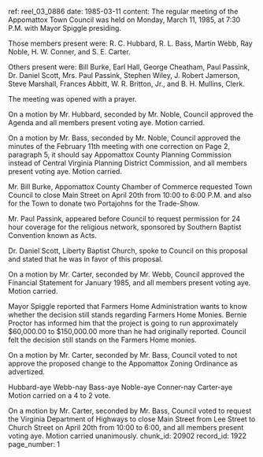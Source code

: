 ref: reel_03_0886
date: 1985-03-11
content: The regular meeting of the Appomattox Town Council was held on Monday, March 11, 1985, at 7:30 P.M. with Mayor Spiggle presiding.

Those members present were: R. C. Hubbard, R. L. Bass, Martin Webb, Ray Noble, H. W. Conner, and S. E. Carter.

Others present were: Bill Burke, Earl Hall, George Cheatham, Paul Passink, Dr. Daniel Scott, Mrs. Paul Passink, Stephen Wiley, J. Robert Jamerson, Steve Marshall, Frances Abbitt, W. R. Britton, Jr., and B. H. Mullins, Clerk.

The meeting was opened with a prayer.

On a motion by Mr. Hubbard, seconded by Mr. Noble, Council approved the Agenda and all members present voting aye. Motion carried.

On a motion by Mr. Bass, seconded by Mr. Noble, Council approved the minutes of the February 11th meeting with one correction on Page 2, paragraph 5, it should say Appomattox County Planning Commission instead of Central Virginia Planning District Commission, and all members present voting aye. Motion carried.

Mr. Bill Burke, Appomattox County Chamber of Commerce requested Town Council to close Main Street on April 20th from 10:00 to 6:00 P.M. and also for the Town to donate two Portajohns for the Trade-Show.

Mr. Paul Passink, appeared before Council to request permission for 24 hour coverage for the religious network, sponsored by Southern Baptist Convention known as Acts.

Dr. Daniel Scott, Liberty Baptist Church, spoke to Council on this proposal and stated that he was in favor of this proposal.

On a motion by Mr. Carter, seconded by Mr. Webb, Council approved the Financial Statement for January 1985, and all members present voting aye. Motion carried.

Mayor Spiggle reported that Farmers Home Administration wants to know whether the decision still stands regarding Farmers Home Monies. Bernie Proctor has informed him that the project is going to run approximately $60,000.00 to $150,000.00 more than he had originally reported. Council felt the decision still stands on the Farmers Home monies.

On a motion by Mr. Carter, seconded by Mr. Bass, Council voted to not approve the proposed change to the Appomattox Zoning Ordinance as advertized.

Hubbard-aye Webb-nay Bass-aye Noble-aye Conner-nay Carter-aye Motion carried on a 4 to 2 vote.

On a motion by Mr. Carter, seconded by Mr. Bass, Council voted to request the Virginia Department of Highways to close Main Street from Lee Street to Church Street on April 20th from 10:00 to 6:00, and all members present voting aye. Motion carried unanimously.
chunk_id: 20902
record_id: 1922
page_number: 1

